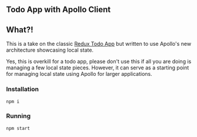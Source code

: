 Todo App with Apollo Client
---

## What?!
This is a take on the classic [Redux Todo App](https://github.com/reactjs/redux/tree/master/examples/todos) but written to use Apollo's new architecture showcasing local state.

Yes, this is overkill for a todo app, please don't use this if all you are doing is managing a few local state pieces. However, it can serve as a starting point for managing local state using Apollo for larger applications.

### Installation
```
npm i
```

### Running
```
npm start
```
